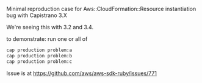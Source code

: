 Minimal reproduction case for Aws::CloudFormation::Resource instantiation bug with Capistrano 3.X

We're seeing this with 3.2 and 3.4.

to demonstrate: run one or all of

```bash
cap production problem:a
cap production problem:b
cap production problem:c
```

Issue is at https://github.com/aws/aws-sdk-ruby/issues/771

